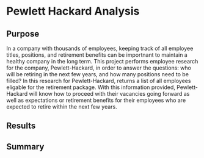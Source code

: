 # Pewlett Hackard Analysis
## Purpose 
In a company with thousands of employees, keeping track of all employee titles, positions, and retirement benefits can be importnant to maintain a healthy company in the long term. This project performs employee research for the company, Pewlett-Hackard, in order to answer the questions: who will be retiring in the next few years, and how many positions need to be filled? In this research for Pewlett-Hackard, returns a list of all employees eligable for the retirement package. With this information provided, Pewlett-Hackard will know how to proceed with their vacancies going forward as well as expectations or retirement benefits for their employees who are expected to retire within the next few years. 
## Results 
## Summary 
